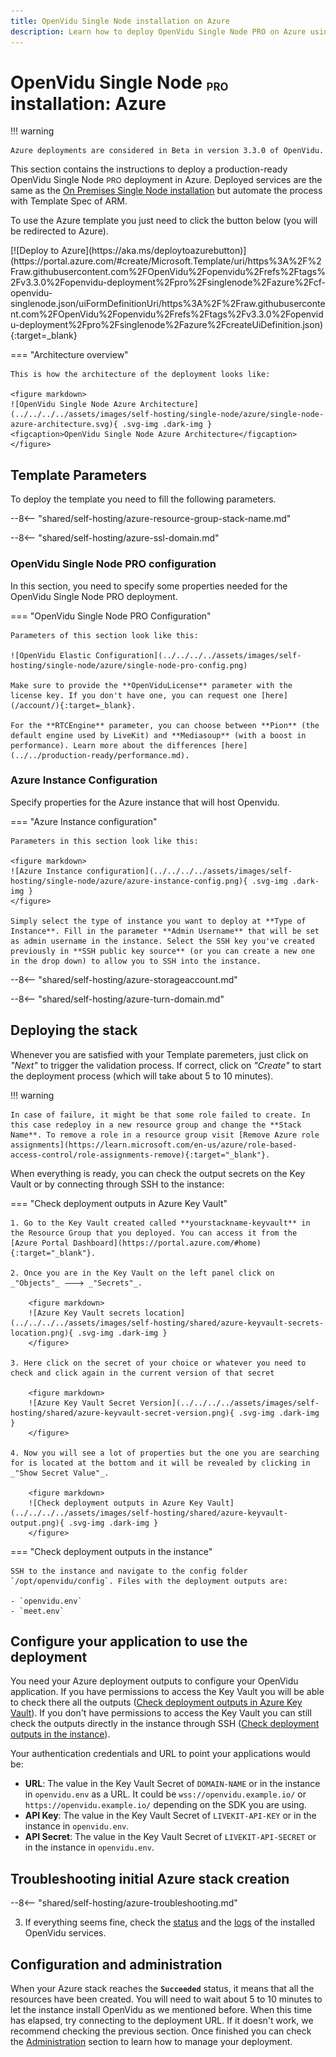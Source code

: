 ```yaml
---
title: OpenVidu Single Node installation on Azure
description: Learn how to deploy OpenVidu Single Node PRO on Azure using Template specs of Azure Resource Manager
---
```


# OpenVidu Single Node <span class="openvidu-tag openvidu-pro-tag" style="font-size: .6em; vertical-align: text-bottom">PRO</span> installation: Azure

!!! warning

    Azure deployments are considered in Beta in version 3.3.0 of OpenVidu.

This section contains the instructions to deploy a production-ready OpenVidu Single Node <span class="openvidu-tag openvidu-pro-tag" style="font-size: 12px">PRO</span> deployment in Azure. Deployed services are the same as the [On Premises Single Node installation](../on-premises/install.md) but automate the process with Template Spec of ARM.

To use the Azure template you just need to click the button below (you will be redirected to Azure).

<div class="center-align deploy-button deploy-to-azure-btn" markdown>
[![Deploy to Azure](https://aka.ms/deploytoazurebutton)](https://portal.azure.com/#create/Microsoft.Template/uri/https%3A%2F%2Fraw.githubusercontent.com%2FOpenVidu%2Fopenvidu%2Frefs%2Ftags%2Fv3.3.0%2Fopenvidu-deployment%2Fpro%2Fsinglenode%2Fazure%2Fcf-openvidu-singlenode.json/uiFormDefinitionUri/https%3A%2F%2Fraw.githubusercontent.com%2FOpenVidu%2Fopenvidu%2Frefs%2Ftags%2Fv3.3.0%2Fopenvidu-deployment%2Fpro%2Fsinglenode%2Fazure%2FcreateUiDefinition.json){:target=_blank}
</div>

=== "Architecture overview"

    This is how the architecture of the deployment looks like:

    <figure markdown>
    ![OpenVidu Single Node Azure Architecture](../../../../assets/images/self-hosting/single-node/azure/single-node-azure-architecture.svg){ .svg-img .dark-img }
    <figcaption>OpenVidu Single Node Azure Architecture</figcaption>
    </figure>

## Template Parameters

To deploy the template you need to fill the following parameters.

--8<-- "shared/self-hosting/azure-resource-group-stack-name.md"

--8<-- "shared/self-hosting/azure-ssl-domain.md"


### OpenVidu Single Node PRO configuration

In this section, you need to specify some properties needed for the OpenVidu Single Node PRO deployment.

=== "OpenVidu Single Node PRO Configuration"

    Parameters of this section look like this:

    ![OpenVidu Elastic Configuration](../../../../assets/images/self-hosting/single-node/azure/single-node-pro-config.png)

    Make sure to provide the **OpenViduLicense** parameter with the license key. If you don't have one, you can request one [here](/account/){:target=_blank}.

    For the **RTCEngine** parameter, you can choose between **Pion** (the default engine used by LiveKit) and **Mediasoup** (with a boost in performance). Learn more about the differences [here](../../production-ready/performance.md).

### Azure Instance Configuration

Specify properties for the Azure instance that will host Openvidu.

=== "Azure Instance configuration"

    Parameters in this section look like this:

    <figure markdown>
    ![Azure Instance configuration](../../../../assets/images/self-hosting/single-node/azure/azure-instance-config.png){ .svg-img .dark-img }
    </figure>

    Simply select the type of instance you want to deploy at **Type of Instance**. Fill in the parameter **Admin Username** that will be set as admin username in the instance. Select the SSH key you've created previously in **SSH public key source** (or you can create a new one in the drop down) to allow you to SSH into the instance.

--8<-- "shared/self-hosting/azure-storageaccount.md"

--8<-- "shared/self-hosting/azure-turn-domain.md"

## Deploying the stack

Whenever you are satisfied with your Template paremeters, just click on _"Next"_ to trigger the validation process. If correct, click on _"Create"_ to start the deployment process (which will take about 5 to 10 minutes).

!!! warning

    In case of failure, it might be that some role failed to create. In this case redeploy in a new resource group and change the **Stack Name**. To remove a role in a resource group visit [Remove Azure role assignments](https://learn.microsoft.com/en-us/azure/role-based-access-control/role-assignments-remove){:target="_blank"}.

When everything is ready, you can check the output secrets on the Key Vault or by connecting through SSH to the instance:

=== "Check deployment outputs in Azure Key Vault"

    1. Go to the Key Vault created called **yourstackname-keyvault** in the Resource Group that you deployed. You can access it from the [Azure Portal Dashboard](https://portal.azure.com/#home){:target="_blank"}.

    2. Once you are in the Key Vault on the left panel click on _"Objects"_ 🡒 _"Secrets"_.

        <figure markdown>
        ![Azure Key Vault secrets location](../../../../assets/images/self-hosting/shared/azure-keyvault-secrets-location.png){ .svg-img .dark-img }
        </figure>

    3. Here click on the secret of your choice or whatever you need to check and click again in the current version of that secret

        <figure markdown>
        ![Azure Key Vault Secret Version](../../../../assets/images/self-hosting/shared/azure-keyvault-secret-version.png){ .svg-img .dark-img }
        </figure>

    4. Now you will see a lot of properties but the one you are searching for is located at the bottom and it will be revealed by clicking in _"Show Secret Value"_.

        <figure markdown>
        ![Check deployment outputs in Azure Key Vault](../../../../assets/images/self-hosting/shared/azure-keyvault-output.png){ .svg-img .dark-img }
        </figure>

=== "Check deployment outputs in the instance"

    SSH to the instance and navigate to the config folder `/opt/openvidu/config`. Files with the deployment outputs are:

    - `openvidu.env`
    - `meet.env`

## Configure your application to use the deployment 

You need your Azure deployment outputs to configure your OpenVidu application. If you have permissions to access the Key Vault you will be able to check there all the outputs ([Check deployment outputs in Azure Key Vault](#check-deployment-outputs-in-azure-key-vault)). If you don't have permissions to access the Key Vault you can still check the outputs directly in the instance through SSH ([Check deployment outputs in the instance](#check-deployment-outputs-in-the-instance)).

Your authentication credentials and URL to point your applications would be:

- **URL**: The value in the Key Vault Secret of `DOMAIN-NAME` or in the instance in `openvidu.env` as a URL. It could be `wss://openvidu.example.io/` or `https://openvidu.example.io/` depending on the SDK you are using.
- **API Key**: The value in the Key Vault Secret of `LIVEKIT-API-KEY` or in the instance in `openvidu.env`.
- **API Secret**: The value in the Key Vault Secret of `LIVEKIT-API-SECRET` or in the instance in `openvidu.env`.

## Troubleshooting initial Azure stack creation

--8<-- "shared/self-hosting/azure-troubleshooting.md"

3. If everything seems fine, check the [status](../on-premises/admin.md#checking-the-status-of-services) and the [logs](../on-premises/admin.md#checking-logs) of the installed OpenVidu services.

## Configuration and administration

When your Azure stack reaches the **`Succeeded`** status, it means that all the resources have been created. You will need to wait about 5 to 10 minutes to let the instance install OpenVidu as we mentioned before. When this time has elapsed, try connecting to the deployment URL. If it doesn't work, we recommend checking the previous section. Once finished you can check the [Administration](./admin.md) section to learn how to manage your deployment.
